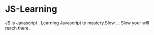# JS-Learning
JS is Javascript . Learning Javascript  to mastery.Slow ... Slow your will reach there.
